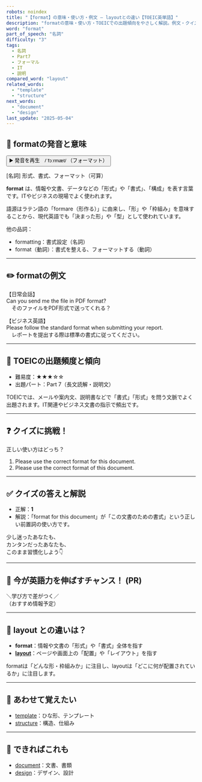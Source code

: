 ```yaml
---
robots: noindex
title: "【format】の意味・使い方・例文 ― layoutとの違い【TOEIC英単語】"
description: "formatの意味・使い方・TOEICでの出題傾向をやさしく解説。例文・クイズ付きでlayoutとの違いもわかりやすく学べます。"
word: "format"
part_of_speech: "名詞"
difficulty: "3"
tags:
  - 名詞
  - Part7
  - フォーマル
  - IT
  - 説明
compared_word: "layout"
related_words:
  - "template"
  - "structure"
next_words:
  - "document"
  - "design"
last_update: "2025-05-04"
---
```


## 🔰 formatの発音と意味

<button class="play-audio" onclick="playTTS('format')">
  <span class="play-audio-main">
    ▶️ 発音を再生　/ˈfɔːrmæt/
  </span>
  <span class="play-audio-sub">
    （フォーマット）
  </span>
</button>

[名詞] 形式、書式、フォーマット（可算）

**format** は、情報や文書、データなどの「形式」や「書式」、「構成」を表す言葉です。ITやビジネスの現場でよく使われます。

語源はラテン語の「formare（形作る）」に由来し、「形」や「枠組み」を意味することから、現代英語でも「決まった形」や「型」として使われています。

他の品詞：  
- formatting：書式設定（名詞）
- format（動詞）：書式を整える、フォーマットする（動詞）

---

## ✏️ formatの例文

【日常会話】  
Can you send me the file in PDF format?  
　そのファイルをPDF形式で送ってくれる？

【ビジネス英語】  
Please follow the standard format when submitting your report.  
　レポートを提出する際は標準の書式に従ってください。

---

## 🎯 TOEICの出題頻度と傾向

- 難易度：★★★☆☆
- 出題パート：Part 7（長文読解・説明文）

TOEICでは、メールや案内文、説明書などで「書式」「形式」を問う文脈でよく出題されます。IT関連やビジネス文書の指示で頻出です。

---

## ❓ クイズに挑戦！

正しい使い方はどっち？

1. Please use the correct format for this document.  
2. Please use the correct format of this document.

---

## ✅ クイズの答えと解説

- 正解：**1**
- 解説：「format for this document」が「この文書のための書式」という正しい前置詞の使い方です。

少し迷ったあなたも、  
カンタンだったあなたも、  
このまま習慣化しよう👇️

---

## 🚀 今が英語力を伸ばすチャンス！ (PR)

<div class="info-center">
＼学び方で差がつく／<br>  
（おすすめ情報予定）
</div>

---

## 🤔  layout との違いは？

- **format**：情報や文書の「形式」や「書式」全体を指す
- **[layout](/word/layout/)**：ページや画面上の「配置」や「レイアウト」を指す

formatは「どんな形・枠組みか」に注目し、layoutは「どこに何が配置されているか」に注目します。

---

## 🧩 あわせて覚えたい

- [template](/word/template/)：ひな形、テンプレート
- [structure](/word/structure/)：構造、仕組み

---

## 📖 できればこれも

- [document](/word/document/)：文書、書類
- [design](/word/design/)：デザイン、設計

<!-- cvid: aid29_bid15 -->

